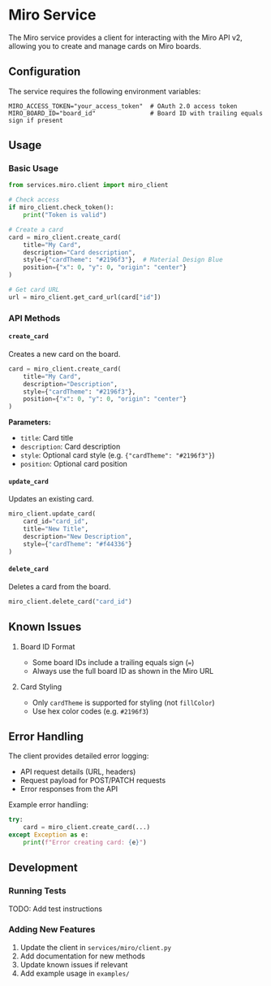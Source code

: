 # Miro Service

The Miro service provides a client for interacting with the Miro API v2, allowing you to create and manage cards on Miro boards.

## Configuration

The service requires the following environment variables:

```env
MIRO_ACCESS_TOKEN="your_access_token"  # OAuth 2.0 access token
MIRO_BOARD_ID="board_id"               # Board ID with trailing equals sign if present
```

## Usage

### Basic Usage

```python
from services.miro.client import miro_client

# Check access
if miro_client.check_token():
    print("Token is valid")

# Create a card
card = miro_client.create_card(
    title="My Card",
    description="Card description",
    style={"cardTheme": "#2196f3"},  # Material Design Blue
    position={"x": 0, "y": 0, "origin": "center"}
)

# Get card URL
url = miro_client.get_card_url(card["id"])
```

### API Methods

#### `create_card`
Creates a new card on the board.

```python
card = miro_client.create_card(
    title="My Card",
    description="Description",
    style={"cardTheme": "#2196f3"},
    position={"x": 0, "y": 0, "origin": "center"}
)
```

**Parameters:**
- `title`: Card title
- `description`: Card description
- `style`: Optional card style (e.g. `{"cardTheme": "#2196f3"}`)
- `position`: Optional card position

#### `update_card`
Updates an existing card.

```python
miro_client.update_card(
    card_id="card_id",
    title="New Title",
    description="New Description",
    style={"cardTheme": "#f44336"}
)
```

#### `delete_card`
Deletes a card from the board.

```python
miro_client.delete_card("card_id")
```

## Known Issues

1. Board ID Format
   - Some board IDs include a trailing equals sign (`=`)
   - Always use the full board ID as shown in the Miro URL

2. Card Styling
   - Only `cardTheme` is supported for styling (not `fillColor`)
   - Use hex color codes (e.g. `#2196f3`)

## Error Handling

The client provides detailed error logging:
- API request details (URL, headers)
- Request payload for POST/PATCH requests
- Error responses from the API

Example error handling:

```python
try:
    card = miro_client.create_card(...)
except Exception as e:
    print(f"Error creating card: {e}")
```

## Development

### Running Tests
TODO: Add test instructions

### Adding New Features
1. Update the client in `services/miro/client.py`
2. Add documentation for new methods
3. Update known issues if relevant
4. Add example usage in `examples/`
